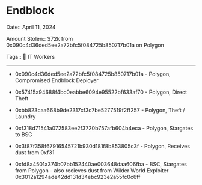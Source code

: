 # Endblock

Date:: April 11, 2024

Amount Stolen:: $72k from 0x090c4d36ded5ee2a72bfc5f084725b850717b01a on Polygon 

Tags:: 💼 IT Workers

---


- 0x090c4d36ded5ee2a72bfc5f084725b850717b01a - Polygon, Compromised Endblock Deployer

- 0x57415a94688f4bc0eabbe6094e95522bf633af70 - Polygon, Direct Theft

- 0xbb823caa668b9de2317cf3c7be5277519f2ff257 - Polygon, Theft / Laundry 

- 0xf318d71541a072583ee2f3720b757afb604b4eca - Polygon, Stargates to BSC

- 0x3f87f358f67916545721b930d181f8b853805c3f - Polygon, Receives dust from 0xf31

- 0xfd8a4501a374b07bb152440ae003648daa606fba - BSC, Stargates from Polygon - also recieves dust from Wilder World Exploiter 0x3012a1294ade42dd131d34ebc923e2a55fc0c6ff